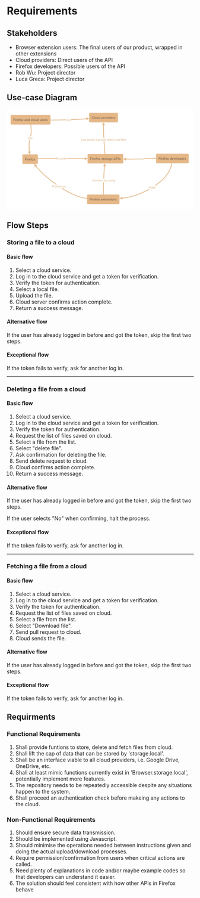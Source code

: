 # Requirements
## Stakeholders 
- Browser extension users: The final users of our product, wrapped in other extensions
- Cloud providers: Direct users of the API
- Firefox developers: Possible users of the API
- Rob Wu: Project director
- Luca Greca: Project director

## Use-case Diagram
![use-case diagram](use-case%20diagram.jpg)

## Flow Steps
### Storing a file to a cloud
#### Basic flow
1. Select a cloud service. 
2. Log in to the cloud service and get a token for verification.
3. Verify the token for authentication. 
4. Select a local file. 
5. Upload the file. 
6. Cloud server confirms action complete. 
7. Return a success message. 

#### Alternative flow
If the user has already logged in before and got the token, skip the first two steps. 

#### Exceptional flow
If the token fails to verify, ask for another log in. 

------------------------------------------

### Deleting a file from a cloud
#### Basic flow
1. Select a cloud service. 
2. Log in to the cloud service and get a token for verification.
3. Verify the token for authentication. 
4. Request the list of files saved on cloud. 
5. Select a file from the list. 
6. Select "delete file". 
7. Ask confirmation for deleting the file. 
8. Send delete request to cloud. 
9. Cloud confirms action complete.
10. Return a success message. 

#### Alternative flow
If the user has already logged in before and got the token, skip the first two steps. 

If the user selects "No" when confirming, halt the process. 

#### Exceptional flow
If the token fails to verify, ask for another log in. 

-----------------------------------------

### Fetching a file from a cloud
#### Basic flow
1. Select a cloud service. 
2. Log in to the cloud service and get a token for verification.
3. Verify the token for authentication. 
4. Request the list of files saved on cloud. 
5. Select a file from the list. 
6. Select "Download file". 
7. Send pull request to cloud. 
8. Cloud sends the file.

#### Alternative flow
If the user has already logged in before and got the token, skip the first two steps. 

#### Exceptional flow
If the token fails to verify, ask for another log in. 

## Requirments
### Functional Requirements
1.	Shall provide funtions to store, delete and fetch files from cloud.
2.	Shall lift the cap of data that can be stored by 'storage.local'.
3.	Shall be an interface viable to all cloud providers, i.e. Google Drive, OneDrive, etc.
4.	Shall at least mimic functions currently exist in 'Browser.storage.local', potentially implement more features.
5.	The repository needs to be repeatedly accessible despite any situations happen to the system.
6. Shall proceed an authentication check before makeing any actions to the cloud.

### Non-Functional Requirements
1.	Should ensure secure data transmission.
2.	Should be implemented using Javascript.
3.	Should minimise the operations needed between instructions given and doing the actual upload/download processes.
4.	Require permission/confirmation from users when critical actions are called.
5.	Need plenty of explanations in code and/or maybe example codes so that developers can understand it easier. 
6. The solution should feel consistent with how other APIs in Firefox behave

